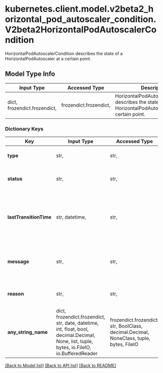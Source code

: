 # kubernetes.client.model.v2beta2_horizontal_pod_autoscaler_condition.V2beta2HorizontalPodAutoscalerCondition

HorizontalPodAutoscalerCondition describes the state of a HorizontalPodAutoscaler at a certain point.

## Model Type Info
Input Type | Accessed Type | Description | Notes
------------ | ------------- | ------------- | -------------
dict, frozendict.frozendict,  | frozendict.frozendict,  | HorizontalPodAutoscalerCondition describes the state of a HorizontalPodAutoscaler at a certain point. | 

### Dictionary Keys
Key | Input Type | Accessed Type | Description | Notes
------------ | ------------- | ------------- | ------------- | -------------
**type** | str,  | str,  | type describes the current condition | 
**status** | str,  | str,  | status is the status of the condition (True, False, Unknown) | 
**lastTransitionTime** | str, datetime,  | str,  | lastTransitionTime is the last time the condition transitioned from one status to another | [optional] value must conform to RFC-3339 date-time
**message** | str,  | str,  | message is a human-readable explanation containing details about the transition | [optional] 
**reason** | str,  | str,  | reason is the reason for the condition&#x27;s last transition. | [optional] 
**any_string_name** | dict, frozendict.frozendict, str, date, datetime, int, float, bool, decimal.Decimal, None, list, tuple, bytes, io.FileIO, io.BufferedReader | frozendict.frozendict, str, BoolClass, decimal.Decimal, NoneClass, tuple, bytes, FileIO | any string name can be used but the value must be the correct type | [optional]

[[Back to Model list]](../../README.md#documentation-for-models) [[Back to API list]](../../README.md#documentation-for-api-endpoints) [[Back to README]](../../README.md)

